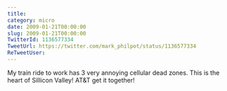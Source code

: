 ```yaml
---
title: 
category: micro
date: 2009-01-21T00:00:00
slug: 2009-01-21T00:00:00
TwitterId: 1136577334
TweetUrl: https://twitter.com/mark_philpot/status/1136577334
ReTweetUser: 
---
```


My train ride to work has 3 very annoying cellular dead zones. This is the heart of Sillicon Valley! AT&T get it together!
